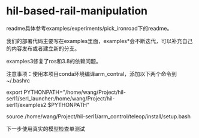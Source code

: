 # hil-based-rail-manipulation
readme具体参考examples/experiments/pick_ironroad下的readme。

我们的部署代码主要写在examples里面，examples*会不断迭代，可以补充自己的内容发布或者建立新的分支。

examples3修复了ros和3.8的依赖问题。

注意事项：使用本项目conda环境编译arm_contral，添加以下两个命令到~/.bashrc

export PYTHONPATH="/home/wang/Project/hil-serl1/serl_launcher:/home/wang/Project/hil-serl1/examples2:$PYTHONPATH"

source /home/wang/Project/hil-serl1/arm_control/teleop/install/setup.bash

下一步使用真实的模型检查单测试
